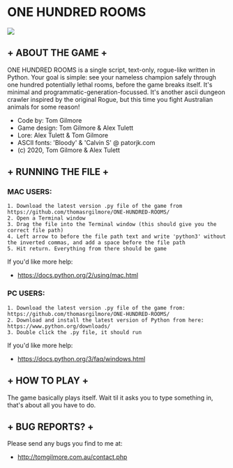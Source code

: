 # ONE HUNDRED ROOMS

<img src="http://tomgilmore.com.au/img/game1.png">

## + ABOUT THE GAME + 

ONE HUNDRED ROOMS is a single script, text-only, rogue-like written in Python. 
Your goal is simple: see your nameless champion safely through one hundred potentially lethal rooms, before the game breaks itself. 
It's minimal and programmatic-generation-focussed. It's another ascii dungeon crawler inspired by the original Rogue, but this time you fight Australian animals for some reason!

+ Code by: Tom Gilmore
 + Game design: Tom Gilmore & Alex Tulett
 + Lore: Alex Tulett & Tom Gilmore
 + ASCII fonts: 'Bloody' & 'Calvin S' @ patorjk.com
 + (c) 2020, Tom Gilmore & Alex Tulett

## + RUNNING THE FILE + 

### MAC USERS:

	1. Download the latest version .py file of the game from https://github.com/thomasrgilmore/ONE-HUNDRED-ROOMS/
	2. Open a Terminal window
	3. Drag the file into the Terminal window (this should give you the correct file path)
	4. Left arrow to before the file path text and write 'python3' without the inverted commas, and add a space before the file path
	5. Hit return. Everything from there should be game

If you'd like more help:
 + https://docs.python.org/2/using/mac.html

### PC USERS:

	1. Download the latest version .py file of the game from: https://github.com/thomasrgilmore/ONE-HUNDRED-ROOMS/
	2. Download and install the latest version of Python from here: https://www.python.org/downloads/
	3. Double click the .py file, it should run

If you'd like more help:
 + https://docs.python.org/3/faq/windows.html

## + HOW TO PLAY + 

The game basically plays itself. Wait til it asks you to type something in, that's about all you have to do.

## + BUG REPORTS? + 

Please send any bugs you find to me at:
 + http://tomgilmore.com.au/contact.php

